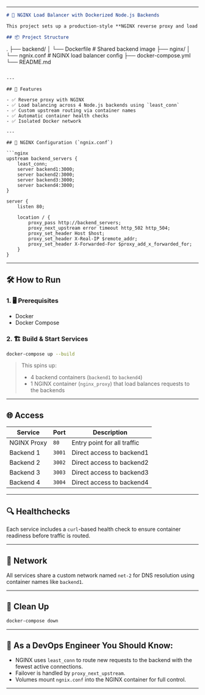 
---

```markdown
# 🐳 NGINX Load Balancer with Dockerized Node.js Backends

This project sets up a production-style **NGINX reverse proxy and load balancer** in front of **four Dockerized backend services** using **Docker Compose**.

## 📦 Project Structure
```

.
├── backend/
│ └── Dockerfile # Shared backend image
├── nginx/
│ └── ngnix.conf # NGINX load balancer config
├── docker-compose.yml
└── README.md

````

---

## 🚀 Features

- ✅ Reverse proxy with NGINX
- ✅ Load balancing across 4 Node.js backends using `least_conn`
- ✅ Custom upstream routing via container names
- ✅ Automatic container health checks
- ✅ Isolated Docker network

---

## 🔧 NGINX Configuration (`ngnix.conf`)

```nginx
upstream backend_servers {
    least_conn;
    server backend1:3000;
    server backend2:3000;
    server backend3:3000;
    server backend4:3000;
}

server {
    listen 80;

    location / {
        proxy_pass http://backend_servers;
        proxy_next_upstream error timeout http_502 http_504;
        proxy_set_header Host $host;
        proxy_set_header X-Real-IP $remote_addr;
        proxy_set_header X-Forwarded-For $proxy_add_x_forwarded_for;
    }
}
````

---

## 🛠 How to Run

### 1. 🖥 Prerequisites

- Docker
- Docker Compose

### 2. 🏗 Build & Start Services

```bash
docker-compose up --build
```

> This spins up:
>
> - 4 backend containers (`backend1` to `backend4`)
> - 1 NGINX container (`nginx_proxy`) that load balances requests to the backends

---

## 🌐 Access

| Service     | Port   | Description                 |
| ----------- | ------ | --------------------------- |
| NGINX Proxy | `80`   | Entry point for all traffic |
| Backend 1   | `3001` | Direct access to backend1   |
| Backend 2   | `3002` | Direct access to backend2   |
| Backend 3   | `3003` | Direct access to backend3   |
| Backend 4   | `3004` | Direct access to backend4   |

---

## 🔍 Healthchecks

Each service includes a `curl`-based health check to ensure container readiness before traffic is routed.

---

## 📡 Network

All services share a custom network named `net-2` for DNS resolution using container names like `backend1`.

---

## 🧼 Clean Up

```bash
docker-compose down
```

---

## 🧠 As a DevOps Engineer You Should Know:

- NGINX uses `least_conn` to route new requests to the backend with the fewest active connections.
- Failover is handled by `proxy_next_upstream`.
- Volumes mount `ngnix.conf` into the NGINX container for full control.

---
